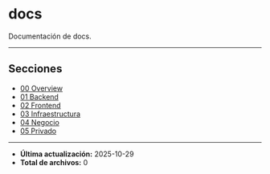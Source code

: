# docs

Documentación de docs.

---

## Secciones

- [00 Overview](./00_Overview/README.md)
- [01 Backend](./01_Backend/README.md)
- [02 Frontend](./02_Frontend/README.md)
- [03 Infraestructura](./03_Infraestructura/README.md)
- [04 Negocio](./04_Negocio/README.md)
- [05 Privado](./05_Privado/README.md)

---

- **Última actualización:** 2025-10-29
- **Total de archivos:** 0
